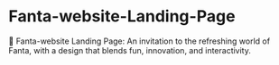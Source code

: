 # Fanta-website-Landing-Page
 🍊 Fanta-website Landing Page: An invitation to the refreshing world of Fanta, with a design that blends fun, innovation, and interactivity.
